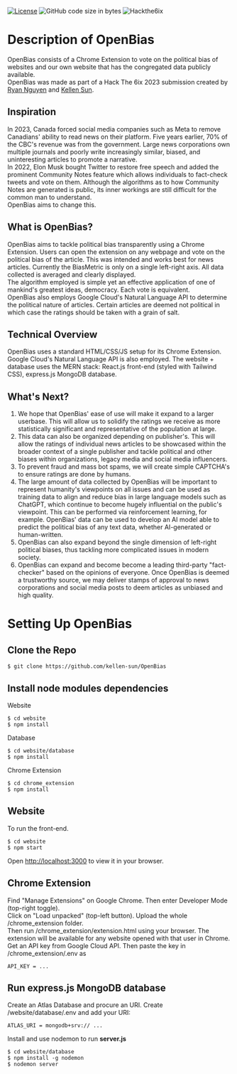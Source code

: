 [![License](https://img.shields.io/badge/license-MIT-green)](LICENSE.md)
![GitHub code size in bytes](https://img.shields.io/github/languages/code-size/kellen-sun/OpenBias.svg)
![Hackthe6ix](https://img.shields.io/badge/event-Hack%20the%206ix%202023-blueviolet)


# Description of OpenBias
OpenBias consists of a Chrome Extension to vote on the political bias of websites and our own website that has the congregated data publicly available. \
OpenBias was made as part of a Hack The 6ix 2023 submission created by [Ryan Nguyen](https://github.com/xpbowler) and [Kellen Sun](https://github.com/kellen-sun).
## Inspiration
In 2023, Canada forced social media companies such as Meta to remove Canadians' ability to read news on their platform. Five years earlier, 70% of the CBC's revenue was from the government. Large news corporations own multiple journals and poorly write increasingly similar, biased, and uninteresting articles to promote a narrative. \
In 2022, Elon Musk bought Twitter to restore free speech and added the prominent Community Notes feature which allows individuals to fact-check tweets and vote on them. Although the algorithms as to how Community Notes are generated is public, its inner workings are still difficult for the common man to understand.\
OpenBias aims to change this.

## What is OpenBias?
OpenBias aims to tackle political bias transparently using a Chrome Extension. Users can open the extension on any webpage and vote on the political bias of the article. This was intended and works best for news articles. Currently the BiasMetric is only on a single left-right axis. All data collected is averaged and clearly displayed.\
The algorithm employed is simple yet an effective application of one of mankind's greatest ideas, democracy. Each vote is equivalent.\
OpenBias also employs Google Cloud's Natural Language API to determine the political nature of articles. Certain articles are deemed not political in which case the ratings should be taken with a grain of salt. 

## Technical Overview
OpenBias uses a standard HTML/CSS/JS setup for its Chrome Extension. Google Cloud's Natural Language API is also employed.
The website + database uses the MERN stack: React.js front-end (styled with Tailwind CSS), express.js MongoDB database.

## What's Next?
1. We hope that OpenBias' ease of use will make it expand to a larger userbase. This will allow us to solidify the ratings we receive as more statistically significant and representative of the population at large. 
2. This data can also be organized depending on publisher's. This will allow the ratings of individual news articles to be showcased within the broader context of a single publisher and tackle political and other biases within organizations, legacy media and social media influencers.
3. To prevent fraud and mass bot spams, we will create simple CAPTCHA's to ensure ratings are done by humans. 
4. The large amount of data collected by OpenBias will be important to represent humanity's viewpoints on all issues and can be used as training data to align and reduce bias in large language models such as ChatGPT, which continue to become hugely influential on the public's viewpoint. This can be performed via reinforcement learning, for example. OpenBias' data can be used to develop an AI model able to predict the political bias of any text data, whether AI-generated or human-written.
5. OpenBias can also expand beyond the single dimension of left-right political biases, thus tackling more complicated issues in modern society.
6. OpenBias can expand and become become a leading third-party "fact-checker" based on the opinions of everyone. Once OpenBias is deemed a trustworthy source, we may deliver stamps of approval to news corporations and social media posts to deem articles as unbiased and high quality.
# Setting Up OpenBias

## Clone the Repo

```
$ git clone https://github.com/kellen-sun/OpenBias
```

## Install node modules dependencies
Website
```
$ cd website
$ npm install
```
Database
```
$ cd website/database
$ npm install
```
Chrome Extension
```
$ cd chrome_extension
$ npm install
```

## Website
To run the front-end.
```
$ cd website
$ npm start
```
Open [http://localhost:3000](http://localhost:3000) to view it in your browser.

## Chrome Extension

Find "Manage Extensions" on Google Chrome. Then enter Developer Mode (top-right toggle).\
Click on "Load unpacked" (top-left button). Upload the whole /chrome_extension folder.\
Then run /chrome_extension/extension.html using your browser. The extension will be available for any website opened with that user in Chrome.\
Get an API key from Google Cloud API. Then paste the key in /chrome_extension/.env as 
```
API_KEY = ...
```

## Run express.js MongoDB database
Create an Atlas Database and procure an URI. Create /website/database/.env and add your URI: 
```
ATLAS_URI = mongodb+srv:// ...
```
Install and use nodemon to run **server.js**
```
$ cd website/database
$ npm install -g nodemon
$ nodemon server
```